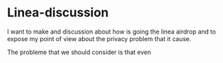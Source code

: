 # Linea-discussion
I want to make and discussion about how is going the linea airdrop and to expose my point of view about the privacy problem that it cause. 

The probleme that we should consider is that even
